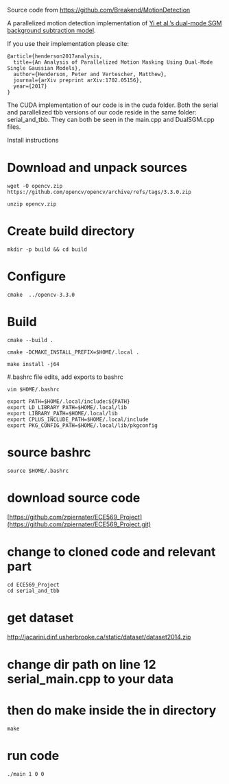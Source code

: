 Source code from https://github.com/Breakend/MotionDetection

A parallelized motion detection implementation of <a href="http://ieeexplore.ieee.org/document/6595847/">Yi et al.’s dual-mode SGM background subtraction model</a>. 

If you use their implementation please cite:

```
@article{henderson2017analysis,
  title={An Analysis of Parallelized Motion Masking Using Dual-Mode Single Gaussian Models},
  author={Henderson, Peter and Vertescher, Matthew},
  journal={arXiv preprint arXiv:1702.05156},
  year={2017}
}
```

The CUDA implementation of our code is in the cuda folder. Both the serial and parallelized tbb versions of our code reside in the same folder: serial_and_tbb. They can both be seen in the main.cpp and DualSGM.cpp files.


Install instructions

# Download and unpack sources
```
wget -O opencv.zip https://github.com/opencv/opencv/archive/refs/tags/3.3.0.zip

unzip opencv.zip
```

# Create build directory
```
mkdir -p build && cd build
```

# Configure
```
cmake  ../opencv-3.3.0
```

# Build
```
cmake --build .

cmake -DCMAKE_INSTALL_PREFIX=$HOME/.local .

make install -j64
```

#.bashrc file edits, add exports to bashrc
```
vim $HOME/.bashrc
```
```
export PATH=$HOME/.local/include:${PATH}
export LD_LIBRARY_PATH=$HOME/.local/lib
export LIBRARY_PATH=$HOME/.local/lib
export CPLUS_INCLUDE_PATH=$HOME/.local/include
export PKG_CONFIG_PATH=$HOME/.local/lib/pkgconfig
```
# source bashrc
```
source $HOME/.bashrc
```
# download source code
[https://github.com/zpiernater/ECE569_Project](https://github.com/zpiernater/ECE569_Project.git)

# change to cloned code and relevant part
```
cd ECE569_Project
cd serial_and_tbb
```

# get dataset
http://jacarini.dinf.usherbrooke.ca/static/dataset/dataset2014.zip

# change dir path on line 12 serial_main.cpp to your data

# then do make inside the in directory
```
make
```

# run code
```
./main 1 0 0
```
